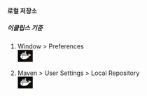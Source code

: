 #### 로컬 저장소

##### 이클립스 기준

1. Window > Preferences  
![whale](https://github.com/ixtears23/docs/blob/master/Jenkins/img/whale-x-win.png?raw=true)

2. Maven > User Settings > Local Repository  
![whale](https://github.com/ixtears23/docs/blob/master/Jenkins/img/whale-x-win.png?raw=true)
